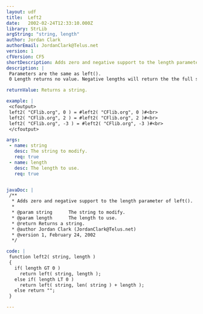 ```yaml
---
layout: udf
title:  Left2
date:   2002-02-24T12:33:10.000Z
library: StrLib
argString: "string, length"
author: Jordan Clark
authorEmail: JordanClark@Telus.net
version: 1
cfVersion: CF5
shortDescription: Adds zero and negative support to the length parameter of left().
description: |
 Parameters are the same as left().
 0 Length returns no value. Negative lengths will return the the full string minus the specified number of characters from the right.

returnValue: Returns a string.

example: |
 <cfoutput>
 left2( "CFlib.org", 0 ) = #left2( "CFlib.org", 0 )#<br>
 left2( "CFlib.org", 2 ) = #left2( "CFlib.org", 2 )#<br>
 left2( "CFlib.org", -3 ) = #left2( "CFlib.org", -3 )#<br>
 </cfoutput>

args:
 - name: string
   desc: The string to modify.
   req: true
 - name: length
   desc: The length to use.
   req: true


javaDoc: |
 /**
  * Adds zero and negative support to the length parameter of left().
  * 
  * @param string      The string to modify. 
  * @param length      The length to use. 
  * @return Returns a string. 
  * @author Jordan Clark (JordanClark@Telus.net) 
  * @version 1, February 24, 2002 
  */

code: |
 function left2( string, length )
 {
   if( length GT 0 )
     return left( string, length );
   else if( length LT 0 )
     return left( string, len( string ) + length );
   else return "";
 }

---
```


